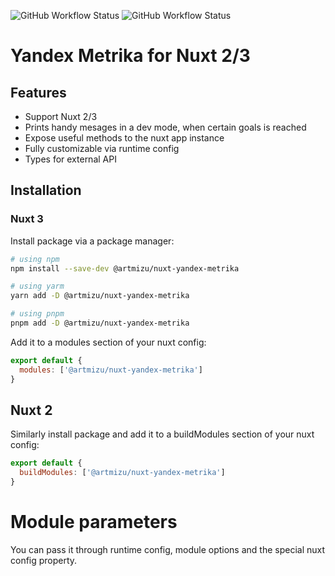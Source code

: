 ![GitHub Workflow Status](https://img.shields.io/github/workflow/status/artmizu/nuxt-yandex-metrika/CI?label=CI&style=plastic) ![GitHub Workflow Status](https://img.shields.io/github/workflow/status/artmizu/nuxt-yandex-metrika/release-please?label=release&style=plastic)

# Yandex Metrika for Nuxt 2/3

## Features
* Support Nuxt 2/3
* Prints handy mesages in a dev mode, when certain goals is reached
* Expose useful methods to the nuxt app instance
* Fully customizable via runtime config
* Types for external API

## Installation

### Nuxt 3
Install package via a package manager:
```bash
# using npm
npm install --save-dev @artmizu/nuxt-yandex-metrika

# using yarm
yarn add -D @artmizu/nuxt-yandex-metrika

# using pnpm
pnpm add -D @artmizu/nuxt-yandex-metrika
```

Add it to a modules section of your nuxt config:
```js
export default {
  modules: ['@artmizu/nuxt-yandex-metrika']
}
```

## Nuxt 2
Similarly install package and add it to a buildModules section of your nuxt config:
```js
export default {
  buildModules: ['@artmizu/nuxt-yandex-metrika']
}
``` 

# Module parameters
You can pass it through runtime config, module options and the special nuxt config property.